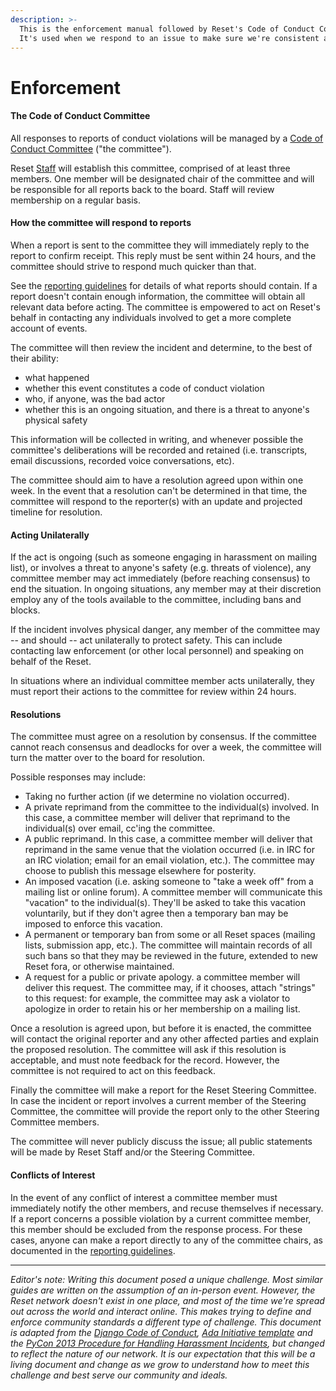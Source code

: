 ```yaml
---
description: >-
  This is the enforcement manual followed by Reset's Code of Conduct Committee.
  It's used when we respond to an issue to make sure we're consistent and fair.
---
```


# Enforcement

#### The Code of Conduct Committee

All responses to reports of conduct violations will be managed by a [Code of Conduct Committee](committee.md) \("the committee"\).

Reset [Staff](https://www.reset.tech/people/#staff) will establish this committee, comprised of at least three members. One member will be designated chair of the committee and will be responsible for all reports back to the board. Staff will review membership on a regular basis.

#### How the committee will respond to reports

When a report is sent to the committee they will immediately reply to the report to confirm receipt. This reply must be sent within 24 hours, and the committee should strive to respond much quicker than that.

See the [reporting guidelines](reporting.md) for details of what reports should contain. If a report doesn't contain enough information, the committee will obtain all relevant data before acting. The committee is empowered to act on Reset's behalf in contacting any individuals involved to get a more complete account of events.

The committee will then review the incident and determine, to the best of their ability:

* what happened
* whether this event constitutes a code of conduct violation
* who, if anyone, was the bad actor
* whether this is an ongoing situation, and there is a threat to anyone's physical safety

This information will be collected in writing, and whenever possible the committee's deliberations will be recorded and retained \(i.e. transcripts, email discussions, recorded voice conversations, etc\).

The committee should aim to have a resolution agreed upon within one week. In the event that a resolution can't be determined in that time, the committee will respond to the reporter\(s\) with an update and projected timeline for resolution.

#### Acting Unilaterally

If the act is ongoing \(such as someone engaging in harassment on mailing list\), or involves a threat to anyone's safety \(e.g. threats of violence\), any committee member may act immediately \(before reaching consensus\) to end the situation. In ongoing situations, any member may at their discretion employ any of the tools available to the committee, including bans and blocks.

If the incident involves physical danger, any member of the committee may -- and should -- act unilaterally to protect safety. This can include contacting law enforcement \(or other local personnel\) and speaking on behalf of the Reset.

In situations where an individual committee member acts unilaterally, they must report their actions to the committee for review within 24 hours.

#### Resolutions

The committee must agree on a resolution by consensus. If the committee cannot reach consensus and deadlocks for over a week, the committee will turn the matter over to the board for resolution.

Possible responses may include:

* Taking no further action \(if we determine no violation occurred\).
* A private reprimand from the committee to the individual\(s\) involved. In this case, a committee member will deliver that reprimand to the individual\(s\) over email, cc'ing the committee.
* A public reprimand. In this case, a committee member will deliver that reprimand in the same venue that the violation occurred \(i.e. in IRC for an IRC violation; email for an email violation, etc.\). The committee may choose to publish this message elsewhere for posterity.
* An imposed vacation \(i.e. asking someone to "take a week off" from a mailing list or online forum\). A committee member will communicate this "vacation" to the individual\(s\). They'll be asked to take this vacation voluntarily, but if they don't agree then a temporary ban may be imposed to enforce this vacation.
* A permanent or temporary ban from some or all Reset spaces \(mailing lists, submission app, etc.\). The committee will maintain records of all such bans so that they may be reviewed in the future, extended to new Reset fora, or otherwise maintained.
* A request for a public or private apology. a committee member will deliver this request. The committee may, if it chooses, attach "strings" to this request: for example, the committee may ask a violator to apologize in order to retain his or her membership on a mailing list.

Once a resolution is agreed upon, but before it is enacted, the committee will contact the original reporter and any other affected parties and explain the proposed resolution. The committee will ask if this resolution is acceptable, and must note feedback for the record. However, the committee is not required to act on this feedback.

Finally the committee will make a report for the Reset Steering Committee. In case the incident or report involves a current member of the Steering Committee, the committee will provide the report only to the other Steering Committee members.

The committee will never publicly discuss the issue; all public statements will be made by Reset Staff and/or the Steering Committee.

#### Conflicts of Interest

In the event of any conflict of interest a committee member must immediately notify the other members, and recuse themselves if necessary. If a report concerns a possible violation by a current committee member, this member should be excluded from the response process. For these cases, anyone can make a report directly to any of the committee chairs, as documented in the [reporting guidelines](reporting.md).

-----------------

_Editor's note: Writing this document posed a unique challenge. Most similar guides are written on the assumption of an in-person event. However, the Reset network doesn't exist in one place, and most of the time we're spread out across the world and interact online. This makes trying to define and enforce community standards a different type of challenge. This document is adapted from the_ [_Django Code of Conduct_](https://www.djangoproject.com/conduct/enforcement-manual/)_,_ [_Ada Initiative template_](http://geekfeminism.wikia.com/wiki/Conference_anti-harassment/Responding_to_reports) _and the_ [_PyCon 2013 Procedure for Handling Harassment Incidents_](https://us.pycon.org/2013/about/code-of-conduct/harassment-incidents/)_, but changed to reflect the nature of our network. It is our expectation that this will be a living document and change as we grow to understand how to meet this challenge and best serve our community and ideals._

